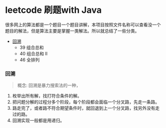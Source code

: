 # leetcode 刷题with Java

很多网上的算法都是一个题目一个题目讲解，本项目按照文件名称可以查看没一个题目的解法，但是算法主要是掌握一类解法。所以就总结了一些分类。

* [回溯](#回溯)
    * 39 组合总和
    * 40 组合总和 II
    * 46 全排列 


### 回溯
> 概念: 回溯是暴力搜索法的一种，
1. 枚举出所有解，找打符合条件的解。
2. 把问题分解的过程分多个阶段，每个阶段都会面临一个分叉路，先走一条路。
3. 路走完了，或者路不符合期望条件时，就回退到上一个分叉路，找另外没有走过的路。
4. 回溯实现一般都是用递归。



